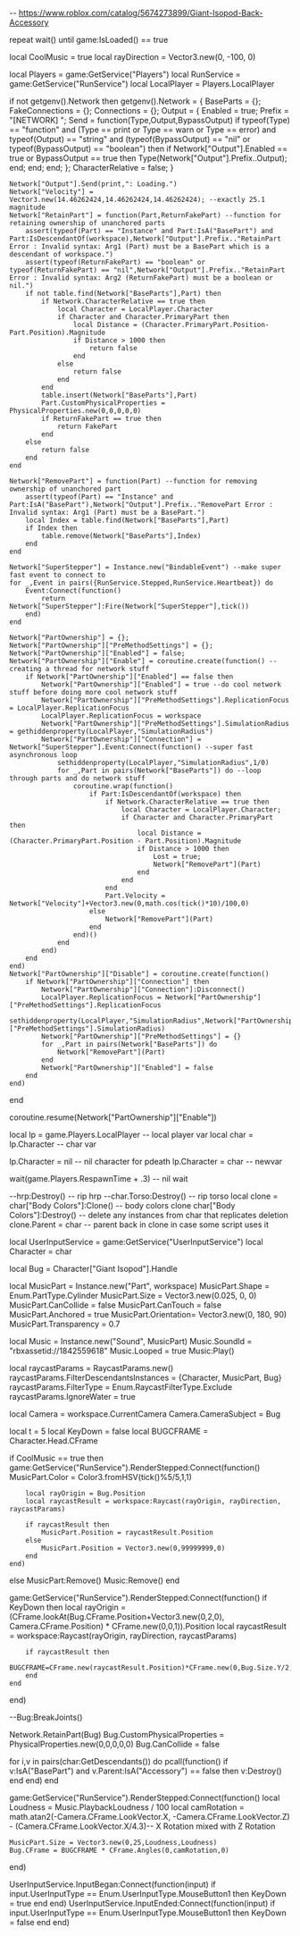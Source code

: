 -- https://www.roblox.com/catalog/5674273899/Giant-Isopod-Back-Accessory

repeat wait() until game:IsLoaded() == true

local CoolMusic = true
local rayDirection = Vector3.new(0, -100, 0)

local Players = game:GetService("Players")
local RunService = game:GetService("RunService")
local LocalPlayer = Players.LocalPlayer

if not getgenv().Network then
	getgenv().Network = {
		BaseParts = {};
		FakeConnections = {};
		Connections = {};
		Output = {
			Enabled = true;
			Prefix = "[NETWORK] ";
			Send = function(Type,Output,BypassOutput)
				if typeof(Type) == "function" and (Type == print or Type == warn or Type == error) and typeof(Output) == "string" and (typeof(BypassOutput) == "nil" or typeof(BypassOutput) == "boolean") then
					if Network["Output"].Enabled == true or BypassOutput == true then
						Type(Network["Output"].Prefix..Output);
					end;
				end;
			end;
		};
		CharacterRelative = false;
	}

	Network["Output"].Send(print,": Loading.")
	Network["Velocity"] = Vector3.new(14.46262424,14.46262424,14.46262424); --exactly 25.1 magnitude
	Network["RetainPart"] = function(Part,ReturnFakePart) --function for retaining ownership of unanchored parts
		assert(typeof(Part) == "Instance" and Part:IsA("BasePart") and Part:IsDescendantOf(workspace),Network["Output"].Prefix.."RetainPart Error : Invalid syntax: Arg1 (Part) must be a BasePart which is a descendant of workspace.")
		assert(typeof(ReturnFakePart) == "boolean" or typeof(ReturnFakePart) == "nil",Network["Output"].Prefix.."RetainPart Error : Invalid syntax: Arg2 (ReturnFakePart) must be a boolean or nil.")
		if not table.find(Network["BaseParts"],Part) then
			if Network.CharacterRelative == true then
				local Character = LocalPlayer.Character
				if Character and Character.PrimaryPart then
					local Distance = (Character.PrimaryPart.Position-Part.Position).Magnitude
					if Distance > 1000 then
						return false
					end
				else
					return false
				end
			end
			table.insert(Network["BaseParts"],Part)
			Part.CustomPhysicalProperties = PhysicalProperties.new(0,0,0,0,0)
			if ReturnFakePart == true then
				return FakePart
			end
		else
			return false
		end
	end

	Network["RemovePart"] = function(Part) --function for removing ownership of unanchored part
		assert(typeof(Part) == "Instance" and Part:IsA("BasePart"),Network["Output"].Prefix.."RemovePart Error : Invalid syntax: Arg1 (Part) must be a BasePart.")
		local Index = table.find(Network["BaseParts"],Part)
		if Index then
			table.remove(Network["BaseParts"],Index)
		end
	end

	Network["SuperStepper"] = Instance.new("BindableEvent") --make super fast event to connect to
	for _,Event in pairs({RunService.Stepped,RunService.Heartbeat}) do
		Event:Connect(function()
			return Network["SuperStepper"]:Fire(Network["SuperStepper"],tick())
		end)
	end

	Network["PartOwnership"] = {};
	Network["PartOwnership"]["PreMethodSettings"] = {};
	Network["PartOwnership"]["Enabled"] = false;
	Network["PartOwnership"]["Enable"] = coroutine.create(function() --creating a thread for network stuff
		if Network["PartOwnership"]["Enabled"] == false then
			Network["PartOwnership"]["Enabled"] = true --do cool network stuff before doing more cool network stuff
			Network["PartOwnership"]["PreMethodSettings"].ReplicationFocus = LocalPlayer.ReplicationFocus
			LocalPlayer.ReplicationFocus = workspace
			Network["PartOwnership"]["PreMethodSettings"].SimulationRadius = gethiddenproperty(LocalPlayer,"SimulationRadius")
			Network["PartOwnership"]["Connection"] = Network["SuperStepper"].Event:Connect(function() --super fast asynchronous loop
				sethiddenproperty(LocalPlayer,"SimulationRadius",1/0)
				for _,Part in pairs(Network["BaseParts"]) do --loop through parts and do network stuff
					coroutine.wrap(function()
						if Part:IsDescendantOf(workspace) then
							if Network.CharacterRelative == true then
								local Character = LocalPlayer.Character;
								if Character and Character.PrimaryPart then
									local Distance = (Character.PrimaryPart.Position - Part.Position).Magnitude
									if Distance > 1000 then
										Lost = true;
										Network["RemovePart"](Part)
									end
								end
							end
							Part.Velocity = Network["Velocity"]+Vector3.new(0,math.cos(tick()*10)/100,0)
						else
							Network["RemovePart"](Part)
						end
					end)()
				end
			end)
		end
	end)
	Network["PartOwnership"]["Disable"] = coroutine.create(function()
		if Network["PartOwnership"]["Connection"] then
			Network["PartOwnership"]["Connection"]:Disconnect()
			LocalPlayer.ReplicationFocus = Network["PartOwnership"]["PreMethodSettings"].ReplicationFocus
			sethiddenproperty(LocalPlayer,"SimulationRadius",Network["PartOwnership"]["PreMethodSettings"].SimulationRadius)
			Network["PartOwnership"]["PreMethodSettings"] = {}
			for _,Part in pairs(Network["BaseParts"]) do
				Network["RemovePart"](Part)
			end
			Network["PartOwnership"]["Enabled"] = false
		end
	end)
end

coroutine.resume(Network["PartOwnership"]["Enable"])

local lp = game.Players.LocalPlayer -- local player var
local char = lp.Character -- char var

lp.Character = nil -- nil character for pdeath
lp.Character = char -- newvar

wait(game.Players.RespawnTime + .3) -- nil wait

--hrp:Destroy() -- rip hrp
--char.Torso:Destroy() -- rip torso
local clone = char["Body Colors"]:Clone() -- body colors clone
char["Body Colors"]:Destroy() -- delete any instances from char that replicates deletion
clone.Parent = char -- parent back in clone in case some script uses it



local UserInputService = game:GetService("UserInputService")
local Character = char

local Bug = Character["Giant Isopod"].Handle

local MusicPart = Instance.new("Part", workspace)
MusicPart.Shape = Enum.PartType.Cylinder
MusicPart.Size = Vector3.new(0.025, 0, 0)
MusicPart.CanCollide = false
MusicPart.CanTouch = false
MusicPart.Anchored = true
MusicPart.Orientation= Vector3.new(0, 180, 90)
MusicPart.Transparency = 0.7

local Music = Instance.new("Sound", MusicPart)
Music.SoundId = "rbxassetid://1842559618"
Music.Looped = true
Music:Play()

local raycastParams = RaycastParams.new()
raycastParams.FilterDescendantsInstances = {Character, MusicPart, Bug}
raycastParams.FilterType = Enum.RaycastFilterType.Exclude
raycastParams.IgnoreWater = true

local Camera = workspace.CurrentCamera
Camera.CameraSubject = Bug

local t = 5
local KeyDown = false
local BUGCFRAME = Character.Head.CFrame

if CoolMusic == true then
	game:GetService("RunService").RenderStepped:Connect(function()
		MusicPart.Color = Color3.fromHSV(tick()%5/5,1,1) 

		local rayOrigin = Bug.Position 
		local raycastResult = workspace:Raycast(rayOrigin, rayDirection, raycastParams)

		if raycastResult then
			MusicPart.Position = raycastResult.Position
		else
			MusicPart.Position = Vector3.new(0,99999999,0)
		end
	end)
else
	MusicPart:Remove()
	Music:Remove()
end

game:GetService("RunService").RenderStepped:Connect(function()
	if KeyDown then
		local rayOrigin = (CFrame.lookAt(Bug.CFrame.Position+Vector3.new(0,2,0), Camera.CFrame.Position) * CFrame.new(0,0,1)).Position
		local raycastResult = workspace:Raycast(rayOrigin, rayDirection, raycastParams)

		if raycastResult then
			BUGCFRAME=CFrame.new(raycastResult.Position)*CFrame.new(0,Bug.Size.Y/2,0)
		end
	end
end)

--Bug:BreakJoints()

Network.RetainPart(Bug)
Bug.CustomPhysicalProperties = PhysicalProperties.new(0,0,0,0,0)
Bug.CanCollide = false

for i,v in pairs(char:GetDescendants()) do
    pcall(function()
        if v:IsA("BasePart") and v.Parent:IsA("Accessory") == false then
    		v:Destroy()
    	end
    end)
end

game:GetService("RunService").RenderStepped:Connect(function()
	local Loudness = Music.PlaybackLoudness / 100
	local camRotation = math.atan2(-Camera.CFrame.LookVector.X, -Camera.CFrame.LookVector.Z) - (Camera.CFrame.LookVector.X/4.3)-- X Rotation mixed with Z Rotation

	MusicPart.Size = Vector3.new(0,25,Loudness,Loudness)
	Bug.CFrame = BUGCFRAME * CFrame.Angles(0,camRotation,0)
end)


UserInputService.InputBegan:Connect(function(input)
	if input.UserInputType == Enum.UserInputType.MouseButton1 then
		KeyDown = true
	end
end)
UserInputService.InputEnded:Connect(function(input)
	if input.UserInputType == Enum.UserInputType.MouseButton1 then
		KeyDown = false
	end
end)
